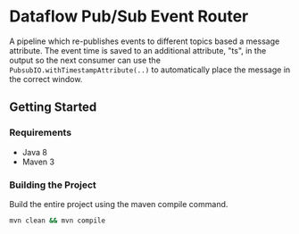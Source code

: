 # Dataflow Pub/Sub Event Router

A pipeline which re-publishes events to different topics based a message attribute. The
event time is saved to an additional attribute, "ts", in the output so the next consumer
can use the `PubsubIO.withTimestampAttribute(..)` to automatically place the message in
the correct window.

## Getting Started

### Requirements

* Java 8
* Maven 3

### Building the Project

Build the entire project using the maven compile command.
```sh
mvn clean && mvn compile
```
